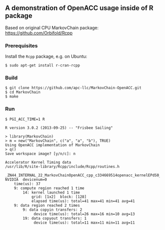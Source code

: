 ## A demonstration of OpenACC usage inside of R package

Based on original CPU MarkovChain package: https://github.com/Orbifold/Rcpp

### Prerequisites

Install the `Rcpp` package, e.g. on Ubuntu:

```
$ sudo apt-get install r-cran-rcpp
```

### Build

```
$ git clone https://github.com/apc-llc/MarkovChain-OpenACC.git
$ cd MarkovChain
$ make
```

### Run

```
$ PGI_ACC_TIME=1 R

R version 3.0.2 (2013-09-25) -- "Frisbee Sailing"

> library(MarkovChain)
> m = new("MarkovChain", c("a", "a", "b"), TRUE)
Using OpenACC implementation of MarkovChain
> q()
Save workspace image? [y/n/c]: n

Accelerator Kernel Timing data
/usr/lib/R/site-library/Rcpp/include/Rcpp/routines.h
  _ZN44_INTERNAL_22_MarkovChainOpenACC_cpp_c334669514openacc_kernelEPdS0_i  NVIDIA  devicenum=0
    time(us): 37
    9: compute region reached 1 time
        14: kernel launched 1 time
            grid: [1x2]  block: [128]
            elapsed time(us): total=41 max=41 min=41 avg=41
    9: data region reached 2 times
        9: data copyin transfers: 2
             device time(us): total=26 max=16 min=10 avg=13
        19: data copyout transfers: 1
             device time(us): total=11 max=11 min=11 avg=11
```
